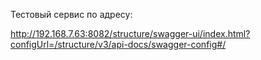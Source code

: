 Тестовый сервис по адресу:

http://192.168.7.63:8082/structure/swagger-ui/index.html?configUrl=/structure/v3/api-docs/swagger-config#/